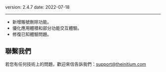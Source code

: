 version: 2.4.7
date: 2022-07-18

---

- 新增賬號刪除功能。
- 優化應用體積和部分功能交互體驗。
- 修復已知體驗問題。

## 聯繫我們

若您有任何技術上的問題，歡迎來信告訴我們：[support@theinitium.com](mailto:support@theinitium.com)